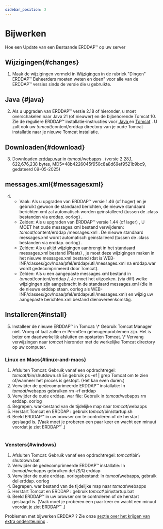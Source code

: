 ```yaml
---
sidebar_position: 2
---
```

# Bijwerken
Hoe een Update van een Bestaande ERDDAP™ op uw server

## Wijzigingen{#changes} 
1. Maak de wijzigingen vermeld in [Wijzigingen](/changes) in de rubriek "Dingen" ERDDAP™ Beheerders moeten weten en doen" voor alle van de ERDDAP™ versies sinds de versie die u gebruikte.
     
##  Java  {#java} 
2. Als u upgraden van ERDDAP™ versie 2.18 of hieronder, u moet overschakelen naar Java 21 (of nieuwer) en de bijbehorende Tomcat 10. Zie de reguliere ERDDAP™ installatie-instructies voor [ Java ](/docs/server-admin/deploy-install#java) en [Tomcat](/docs/server-admin/deploy-install#tomcat) . U zult ook uw _tomcat_/content/erddap directory van je oude Tomcat installatie naar je nieuwe Tomcat installatie.

## Downloaden{#download} 
3. Downloaden [erddap.war](https://github.com/ERDDAP/erddap/releases/download/v2.28.1/erddap.war) in _tomcat_/webapps .
     (versie 2.28,1, 622,676,238 bytes, MD5=48b4226045f950c8a8d69ef9521b9bc9, gedateerd 09-05-2025) 
     
## messages.xml{#messagesxml} 
4. 
    * Vaak: Als u upgraden van ERDDAP™ versie 1.46 (of hoger) en je gebruikt gewoon de standaard berichten, de nieuwe standaard berichten.xml zal automatisch worden geïnstalleerd (tussen de .class bestanden via erddap. oorlog) .
         
    * Zelden: Als u upgraden van ERDDAP™ versie 1.44 (of lager) ,
U MOET het oude messages.xml bestand verwijderen:
         _tomcat_/content/erddap /messages.xml .
De nieuwe standaard messages.xml wordt automatisch geïnstalleerd (tussen de .class bestanden via erddap. oorlog) .
         
    * Zelden: Als u altijd wijzigingen aanbrengt in het standaard messages.xml bestand (Plaats) ,
je moet deze wijzigingen maken in het nieuwe messages.xml bestand (dat is
WEB-INF/classes/gov/noaa/pfel/erddap/util/messages.xml na erddap.war wordt gedecomprimeerd door Tomcat).
         
    * Zelden: Als u een aangepaste messages.xml bestand in _tomcat_/content/erddap /,
Je moet het uitzoeken. (via diff) welke wijzigingen zijn aangebracht in de standaard messages.xml (die in de nieuwe erddap staan. oorlog als
WEB-INF/classes/gov/noaa/pfel/erddap/util/messages.xml) en wijzig uw aangepaste berichten.xml bestand dienovereenkomstig.
         
## Installeren{#install} 
5. Installeer de nieuwe ERDDAP™ in Tomcat:
\\* Gebruik Tomcat Manager niet. Vroeg of laat zullen er PermGen geheugenproblemen zijn. Het is beter om daadwerkelijk afsluiten en opstarten Tomcat.
\\* Vervang verwijzingen naar _tomcat_ hieronder met de werkelijke Tomcat directory op uw computer.
     
### Linux en Macs{#linux-and-macs} 
1. Afsluiten Tomcat: Gebruik vanaf een opdrachtregel: _tomcat_/bin/shutdown.sh
En gebruik ps -ef | grep Tomcat om te zien of/wanneer het proces is gestopt. (Het kan even duren.) 
2. Verwijder de gedecomprimeerde ERDDAP™ installatie: In _tomcat_/webapps gebruiken
rm -rf erddap
3. Verwijder de oude erddap. war file: Gebruik in _tomcat_/webapps rm erddap. oorlog
4. Begrepen. war-bestand van de tijdelijke map naar _tomcat_/webapps
5. Herstart Tomcat en ERDDAP : gebruik _tomcat_/bin/startup.sh
6. Beeld ERDDAP™ in uw browser om te controleren of de herstart geslaagd is.
     (Vaak moet je proberen een paar keer en wacht een minuut voordat je ziet ERDDAP™ .)   
             
### Vensters{#windows} 
1. Afsluiten Tomcat: Gebruik vanaf een opdrachtregel: _tomcat_\\bin\\ shutdown.bat 
2. Verwijder de gedecomprimeerde ERDDAP™ installatie: In _tomcat_/webapps gebruiken
del /S/Q erddap
3. Verwijder de oude erddap. oorlogsbestand: In _tomcat_\\webapps, gebruik del erddap. oorlog
4. Begrepen. war bestand van de tijdelijke map naar _tomcat_\\webapps
5. Herstart Tomcat en ERDDAP : gebruik _tomcat_\\bin\\startup.bat
6. Beeld ERDDAP™ in uw browser om te controleren of de herstart geslaagd is.
     (Vaak moet je proberen een paar keer en wacht een minuut voordat je ziet ERDDAP™ .) 

Problemen met bijwerken ERDDAP ? Zie onze [sectie over het krijgen van extra ondersteuning](/docs/intro#support) .

